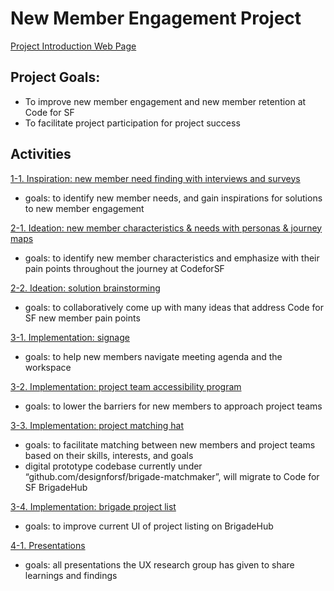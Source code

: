 # New Member Engagement Project

[Project Introduction Web Page](http://old.codeforsanfrancisco.org/research-group/projects/NewMemberEngagement/)

## Project Goals:

* To improve new member engagement and new member retention at Code for SF
* To facilitate project participation for project success 

## Activities

[1-1. Inspiration: new member need finding with interviews and surveys](./1-1_Inspiration_Interviews-Serveys-NeedFindings/)
* goals: to identify new member needs, and gain inspirations for solutions to new member engagement

[2-1. Ideation: new member characteristics & needs with personas & journey maps](./2-1_Ideation_Personas-JourneyMaps-PainPoints)
* goals: to identify new member characteristics and emphasize with their pain points throughout the journey at CodeforSF 

[2-2. Ideation: solution brainstorming](./2-2_Ideation_BrainstormSolutions)
* goals: to collaboratively come up with many ideas that address Code for SF new member pain points

[3-1. Implementation: signage](./3-1_Implementation_Signage)
* goals: to help new members navigate meeting agenda and the workspace

[3-2. Implementation: project team accessibility program](./3-2_Implementation_TeamAccessibility)
* goals: to lower the barriers for new members to approach project teams

[3-3. Implementation: project matching hat](./3-3_Implementation_ProjectMatchingHat)
* goals: to facilitate matching between new members and project teams based on their skills, interests, and goals
* digital prototype codebase currently under “github.com/designforsf/brigade-matchmaker”, will migrate to Code for SF BrigadeHub 

[3-4. Implementation: brigade project list](./3-4_Implementation_BrigadehubProjectList) 
* goals: to improve current UI of project listing on BrigadeHub

[4-1. Presentations](./4-1_Presentations)
* goals: all presentations the UX research group has given to share learnings and findings 

